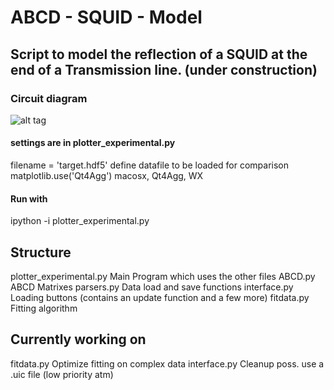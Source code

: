 # ABCD - SQUID - Model

## Script to model the reflection of a SQUID at the end of a Transmission line. (under construction)

### Circuit diagram
![alt tag](https://cloud.githubusercontent.com/assets/4573907/8725273/a0e0dba8-2bd3-11e5-86a0-8202fd2715d2.png)

#### settings are in plotter_experimental.py 
filename = 'target.hdf5'	define datafile to be loaded for comparison
matplotlib.use('Qt4Agg')  	macosx, Qt4Agg, WX


#### Run with
ipython -i plotter_experimental.py


## Structure
plotter_experimental.py		Main Program which uses the other files
ABCD.py 			ABCD Matrixes
parsers.py 			Data load and save functions
interface.py			Loading buttons (contains an update function and a few more)
fitdata.py			Fitting algorithm

## Currently working on
fitdata.py			Optimize fitting on complex data
interface.py			Cleanup poss. use a .uic file (low priority atm)
